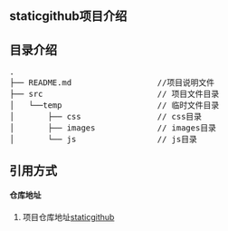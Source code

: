 ## staticgithub项目介绍

## 目录介绍

<pre>
.
├── README.md                  //项目说明文件
├── src                        // 项目文件目录
│   └──temp                    // 临时文件目录
│       ├── css                // css目录
│       ├── images             // images目录
│       └── js                 // js目录
</pre>

## 引用方式



#### 仓库地址

1.  项目仓库地址[staticgithub](https://github.com/jiaoshousir/staticgithub)